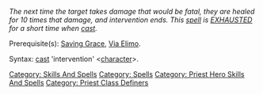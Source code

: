 *The next time the target takes damage that would be fatal, they are
healed for 10 times that damage, and intervention ends. This
[spell](:Category:_Spells.md "wikilink") is
[EXHAUSTED](Exhaustion.md "wikilink") for a short time when
[cast](Cast.md "wikilink").*

Prerequisite(s): [Saving Grace](Saving_Grace.md "wikilink"), [Via
Elimo](Via_Elimo.md "wikilink").

Syntax: [cast](Cast.md "wikilink") 'intervention'
\<[character](:Category:_Characters.md "wikilink")\>.

[Category: Skills And Spells](Category:_Skills_And_Spells "wikilink")
[Category: Spells](Category:_Spells "wikilink") [Category: Priest Hero
Skills And Spells](Category:_Priest_Hero_Skills_And_Spells "wikilink")
[Category: Priest Class
Definers](Category:_Priest_Class_Definers "wikilink")
